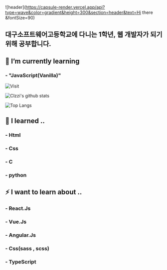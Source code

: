![header](https://capsule-render.vercel.app/api?type=wave&color=gradient&height=300&section=header&text=Hi there &fontSize=90)
## 대구소프트웨어고등학교에 다니는 1학년, 웹 개발자가 되기위해 공부합니다.

<!--
**Clzzi/Clzzi** is a ✨ _special_ ✨ repository because its `README.md` (this file) appears on your GitHub profile.
- 🔭 I’m currently working on ...
- 🌱 I’m currently learning ...
- 👯 I’m looking to collaborate on ...
- 🤔 I’m looking for help with ...
- 💬 Ask me about ...
- 📫 How to reach me: ...
- 😄 Pronouns: ...
- ⚡ Fun fact: ...
-->
## 🌱 I’m currently learning 
###  - "JavaScript(Vanilla)"


![Visit](https://hits.seeyoufarm.com/api/count/incr/badge.svg?url=https%3A%2F%2Fgithub.com%2FClzzi%2Fhit-counter&count_bg=%237B62C3&title_bg=%239D7EDF&icon=electron.svg&icon_color=%23B890DF&title=Visit&edge_flat=false)

![Clzzi's github stats](https://github-readme-stats.vercel.app/api?username=Clzzi&show_icons=true&theme=cobalt)

![Top Langs](https://github-readme-stats.vercel.app/api/top-langs/?username=Clzzi&layout=compact)


## 🔭 I learned ..
### - Html
### - Css
### - C
### - python

## ⚡ I want to learn about ..
### - React.Js
### - Vue.Js
### - Angular.Js
### - Css(sass , scss)
### - TypeScript
